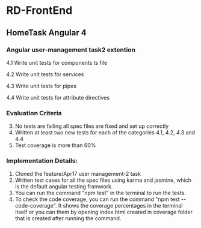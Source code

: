 # RD-FrontEnd

## HomeTask Angular 4

### Angular user-management task2 extention

4.1 Write unit tests for components ts file

4.2 Write unit tests for services

4.3 Write unit tests for pipes

4.4 Write unit tests for attribute directives

### Evaluation Criteria
3. No tests are failing all spec files are fixed and set up correctly
4. Written at least two new tests for each of the categories 4.1, 4.2, 4.3 and 4.4
5. Test coverage is more than 60%

### Implementation Details:

1. Cloned the feature/Apr17 user management-2 task
2. Written test cases for all the spec files using karma and jasmine, which is the default angular testing framwork.
3. You can run the command "npm test" in the terminal  to run the tests.
4. To check the code coverage, you can run the command "npm test --code-coverage". It shows the coverage percentages in the terminal itself or you can them by opening index.html created in coverage folder that is created after running the command.
